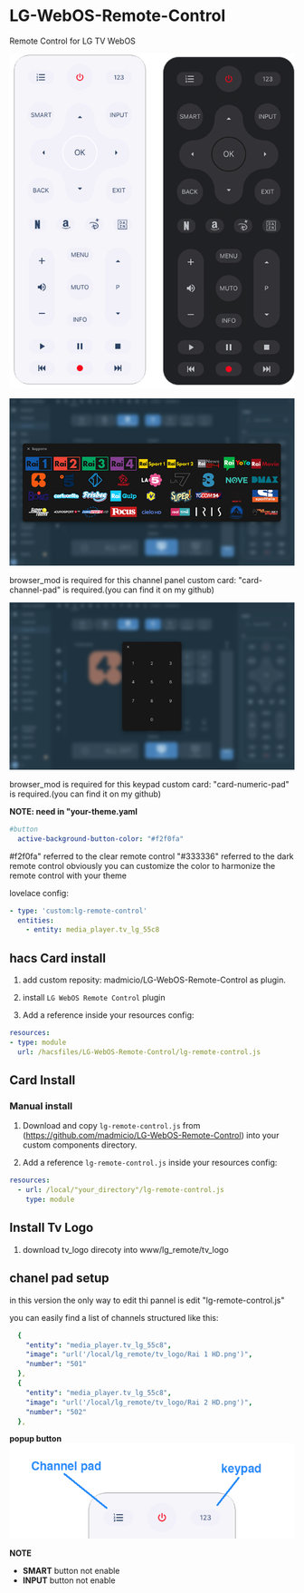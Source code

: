 # LG-WebOS-Remote-Control
Remote Control for LG TV WebOS

![all](example/remote-control.jpg)

![all](example/channels.jpg)

browser_mod is required for this channel panel
custom card: "card-channel-pad" is required.(you can find it on my github)


![all](example/pad.png)

browser_mod is required for this keypad
custom card: "card-numeric-pad" is required.(you can find it on my github)

**NOTE: need in "your-theme.yaml**
```yaml
#button
  active-background-button-color: "#f2f0fa"
```


#f2f0fa" referred to the clear remote control
"#333336" referred to the dark remote control
obviously you can customize the color to harmonize the remote control with your theme

lovelace config:
```yaml
- type: 'custom:lg-remote-control'
  entities:
    - entity: media_player.tv_lg_55c8
```

## hacs Card install
1. add custom reposity: madmicio/LG-WebOS-Remote-Control as plugin.

2. install `LG WebOS Remote Control` plugin

3. Add a reference  inside your resources config:

  ```yaml
resources:
  - type: module
    url: /hacsfiles/LG-WebOS-Remote-Control/lg-remote-control.js
```

## Card Install

### Manual install

1. Download and copy `lg-remote-control.js` from (https://github.com/madmicio/LG-WebOS-Remote-Control) into your custom components  directory.

2. Add a reference `lg-remote-control.js` inside your resources config:

  ```yaml
  resources:
    - url: /local/"your_directory"/lg-remote-control.js
      type: module
  ```
  
  ## Install Tv Logo
  
  1. download tv_logo direcoty into www/lg_remote/tv_logo
  
  ## chanel pad setup
  
  in this version the only way to edit thi pannel is edit "lg-remote-control.js"
  
  you can easily find a list of channels structured like this:
```yaml
  {
    "entity": "media_player.tv_lg_55c8",
    "image": "url('/local/lg_remote/tv_logo/Rai 1 HD.png')",
    "number": "501"
  },
  {
    "entity": "media_player.tv_lg_55c8",
    "image": "url('/local/lg_remote/tv_logo/Rai 2 HD.png')",
    "number": "502"
  },
```

**popup button**
![all](example/popup.png)

**NOTE**
- **SMART** button not enable
- **INPUT** button not enable
